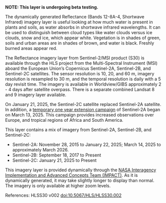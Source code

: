 **NOTE: This layer is undergoing beta testing.**

The dynamically generated Reflectance (Bands 12-8A-4, Shortwave Infrared) imagery layer is useful looking at how much water is present in plants and soils, as water absorbs in shortwave infrared wavelengths. It can be used to distinguish between cloud types like water clouds versus ice clouds, snow and ice, which appear white. Vegetation is in shades of green, soils and urban areas are in shades of brown, and water is black. Freshly burned areas appear red.

The Reflectance imagery layer from Sentinel-2/MSI product (S30) is available through the HLS project from the Multi-Spectral Instrument (MSI) aboard the European Union’s Copernicus Sentinel-2A, Sentinel-2B, and Sentinel-2C satellites. The sensor resolution is 10, 20, and 60 m, imagery resolution is resampled to 30 m, and the temporal resolution is daily with a 5 day revisit time. The imagery is available in Worldview/GIBS approximately 2 - 4 days after satellite overpass. There is a separate combined Landsat 8 and 9 imagery layer available.

On January 21, 2025, the Sentinel-2C satellite replaced Sentinel-2A satellite. In addition, a [temporary one year extension campaign](https://sentinels.copernicus.eu/-/sentinel-2a-extended-campaign-starting-march-13-2025) of Sentinel-2A began on March 13, 2025. This campaign provides increased observations over Europe, and tropical regions of Africa and South America.

This layer contains a mix of imagery from Sentinel-2A, Sentinel-2B, and Sentinel-2C:
- Sentinel-2A: November 28, 2015 to January 22, 2025; March 14, 2025 to approximately March 2026.
- Sentinel-2B: September 18, 2017 to Present
- Sentinel-2C: January 21, 2025 to Present

This imagery layer is provided dynamically through the [NASA Interagency Implementation and Advanced Concepts Team (IMPACT)](https://www.earthdata.nasa.gov/about/impact). As it is dynamically generated, it may take slightly longer to display than normal. The imagery is only available at higher zoom levels.

References: HLSS30 v002 [doi:10.5067/HLS/HLSS30.002](https://doi.org/10.5067/HLS/HLSS30.002)